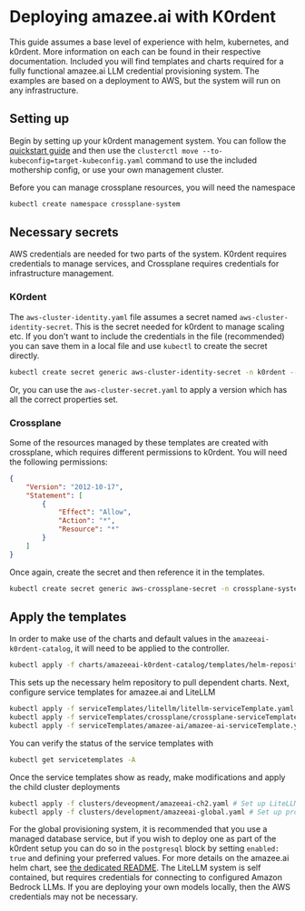 # Deploying amazee.ai with K0rdent
This guide assumes a base level of experience with helm, kubernetes, and k0rdent. More information on each can be found in their respective documentation. Included you will find templates and charts required for a fully functional amazee.ai LLM credential provisioning system. The examples are based on a deployment to AWS, but the system will run on any infrastructure.
## Setting up
Begin by setting up your k0rdent management system. You can follow the [quickstart guide](https://docs.k0rdent-enterprise.io/latest/quickstarts/) and then use the `clusterctl move --to-kubeconfig=target-kubeconfig.yaml` command to use the included mothership config, or use your own management cluster.

Before you can manage crossplane resources, you will need the namespace
```bash
kubectl create namespace crossplane-system
```
## Necessary secrets
AWS credentials are needed for two parts of the system. K0rdent requires credentials to manage services, and Crossplane requires credentials for infrastructure management.
### K0rdent
The `aws-cluster-identity.yaml` file assumes a secret named `aws-cluster-identity-secret`. This is the secret needed for k0rdent to manage scaling etc. If you don't want to include the credentials in the file (recommended) you can save them in a local file and use `kubectl` to create the secret directly.
```bash
kubectl create secret generic aws-cluster-identity-secret -n k0rdent --from-file=creds=./aws-creds.txt
```
Or, you can use the `aws-cluster-secret.yaml` to apply a version which has all the correct properties set.
### Crossplane
Some of the resources managed by these templates are created with crossplane, which requires different permissions to k0rdent. You will need the following permissions:
```json
{
    "Version": "2012-10-17",
    "Statement": [
        {
            "Effect": "Allow",
            "Action": "*",
            "Resource": "*"
        }
    ]
}
```
Once again, create the secret and then reference it in the templates.
```bash
kubectl create secret generic aws-crossplane-secret -n crossplane-system --from-file=creds=./aws-creds.txt
```

## Apply the templates
In order to make use of the charts and default values in the `amazeeai-k0rdent-catalog`, it will need to be applied to the controller.
```bash
kubectl apply -f charts/amazeeai-k0rdent-catalog/templates/helm-repository.yaml -n kcm-system
```
This sets up the necessary helm repository to pull dependent charts.
Next, configure service templates for amazee.ai and LiteLLM
```bash
kubectl apply -f serviceTemplates/litellm/litellm-serviceTemplate.yaml
kubectl apply -f serviceTemplates/crossplane/crossplane-serviceTemplate.yaml
kubectl apply -f serviceTemplates/amazee-ai/amazee-ai-serviceTemplate.yaml
```
You can verify the status of the service templates with
```bash
kubectl get servicetemplates -A
```
Once the service templates show as ready, make modifications and apply the child cluster deployments
```bash
kubectl apply -f clusters/deveopment/amazeeai-ch2.yaml # Set up LiteLLM
kubectl apply -f clusters/development/amazeeai-global.yaml # Set up provisioning and dashboarding
```
For the global provisioning system, it is recommended that you use a managed database service, but if you wish to deploy one as part of the k0rdent setup you can do so in the `postgresql` block by setting `enabled: true` and defining your preferred values. For more details on the amazee.ai helm chart, see [the dedicated README](https://github.com/amazeeio/amazee.ai/tree/main/helm).
The LiteLLM system is self contained, but requires credentials for connecting to configured Amazon Bedrock LLMs. If you are deploying your own models locally, then the AWS credentials may not be necessary.